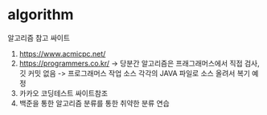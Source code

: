 # algorithm
알고리즘 참고 싸이트
  1) https://www.acmicpc.net/
  2) https://programmers.co.kr/
     -> 당분간 알고리즘은 프래그래머스에서 직접 검사, 깃 커밋 없음
     -> 프로그래머스 작업 소스 각각의 JAVA 파일로 소스 올려서 복기 예정
  3) 카카오 코딩테스트 싸이트참조
  4) 백준을 통한 알고리즘 분류를 통한 취약한 분류 연습
